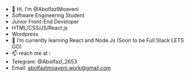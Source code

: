 - 👋 Hi, I’m @AbolfazlMoaveni
- Software Engineering Student
- Junior Front-End Developer
- HTML/CSS/JS/React.js
- Wordpress
- 🌱 I’m currently learning React and Node.Js (Soon to be Full Stack LETS GO)
- 📫 reach me at :
- Telegram: @Abolfazl_2653
- Email: abolfazlmoaveni.work@gmail.com

<!---
AbolfazlMoaveni/AbolfazlMoaveni is a ✨ special ✨ repository because its `README.md` (this file) appears on your GitHub profile.
You can click the Preview link to take a look at your changes.
--->
